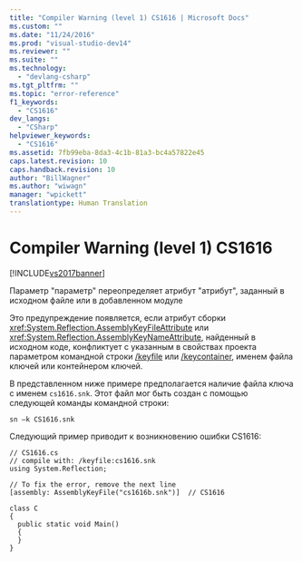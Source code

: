 ```yaml
---
title: "Compiler Warning (level 1) CS1616 | Microsoft Docs"
ms.custom: ""
ms.date: "11/24/2016"
ms.prod: "visual-studio-dev14"
ms.reviewer: ""
ms.suite: ""
ms.technology: 
  - "devlang-csharp"
ms.tgt_pltfrm: ""
ms.topic: "error-reference"
f1_keywords: 
  - "CS1616"
dev_langs: 
  - "CSharp"
helpviewer_keywords: 
  - "CS1616"
ms.assetid: 7fb99eba-8da3-4c1b-81a3-bc4a57822e45
caps.latest.revision: 10
caps.handback.revision: 10
author: "BillWagner"
ms.author: "wiwagn"
manager: "wpickett"
translationtype: Human Translation
---
```

# Compiler Warning (level 1) CS1616
[!INCLUDE[vs2017banner](../../../csharp/includes/vs2017banner.md)]

Параметр "параметр" переопределяет атрибут "атрибут", заданный в исходном файле или в добавленном модуле  
  
 Это предупреждение появляется, если атрибут сборки <xref:System.Reflection.AssemblyKeyFileAttribute> или <xref:System.Reflection.AssemblyKeyNameAttribute>, найденный в исходном коде, конфликтует с указанным в свойствах проекта параметром командной строки [\/keyfile](../../../csharp/language-reference/compiler-options/keyfile-compiler-option.md) или [\/keycontainer](../../../csharp/language-reference/compiler-options/keycontainer-compiler-option.md), именем файла ключей или контейнером ключей.  
  
 В представленном ниже примере предполагается наличие файла ключа с именем `cs1616.snk`.  Этот файл мог быть создан с помощью следующей команды командной строки:  
  
```  
sn –k CS1616.snk  
```  
  
 Следующий пример приводит к возникновению ошибки CS1616:  
  
```  
// CS1616.cs  
// compile with: /keyfile:cs1616.snk  
using System.Reflection;  
  
// To fix the error, remove the next line  
[assembly: AssemblyKeyFile("cs1616b.snk")]  // CS1616  
  
class C  
{  
  public static void Main()  
  {  
  }  
}  
```